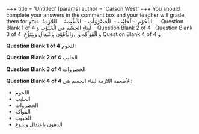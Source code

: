 +++
 title = 'Untitled'
[params]
	author = 'Carson West'
+++
You should complete your answers in the comment box and your teacher will grade them for you.  اللُّحُوْمِ  -الْحَلِيْبِ -  الْخَضْرَوَاْتِ -  الأطْعِمةُ     اللازِمةُ      Question Blank 1 of 4 لِبناءِ الجِسْمِ هي الْحُبُوْبِ وَ    Question Blank 2 of 4   Question Blank 3 of 4  و اْلْفَوَاْكِهِ وَ  .وَالدُّهُوْنِ بِاِعْتِدالٍ وَبِتَنَوُّعٍ Question Blank 4 of 4 وَ

**Question Blank 1 of 4**
اللحوم

**Question Blank 2 of 4**
الحليب

**Question Blank 3 of 4**
الخضروات

**Question Blank 4 of 4**
الأطعمة اللازمة لبناء الجسم هي:
- اللحوم
- الحليب
- الخضروات
- الفواكه
- الحبوب
- الدهون باعتدال وبتنوع
